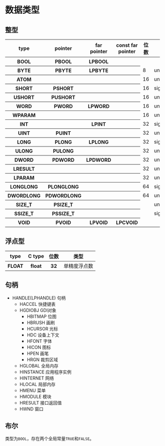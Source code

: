 # 数据类型

## 整型
<table>
	<thead>
		<tr><th>type</th><th>pointer</th><th>far pointer</th><th>const far pointer</th><th>位数</th><th>符号</th></tr>
	</thead>
	<tbody>
		<tr><th>BOOL</th><th>PBOOL</th><th>LPBOOL</th><th></th><td></td><td></td></tr>
		<tr><th>BYTE</th><th>PBYTE</th><th>LPBYTE</th><th></th><td>8</td><td>unsigned</td></tr>
		<tr><th>ATOM</th><th></th><th></th><th></th><td>16</td><td>unsigned</td></tr>
		<tr><th>SHORT</th><th>PSHORT</th><th></th><th></th><td>16</td><td>signed</td></tr>
		<tr><th>USHORT</th><th>PUSHORT</th><th></th><th></th><td>16</td><td>unsigned</td></tr>
		<tr><th>WORD</th><th>PWORD</th><th>LPWORD</th><th></th><td>16</td><td>unsigned</td></tr>
		<tr><th>WPARAM</th><th></th><th></th><th></th><td>16</td><td>unsigned</td></tr>
		<tr><th>INT</th><th></th><th>LPINT</th><th></th><td>32</td><td>signed</td></tr>
		<tr><th>UINT</th><th>PUINT</th><th></th><th></th><td>32</td><td>unsigned</td></tr>
		<tr><th>LONG</th><th>PLONG</th><th>LPLONG</th><th></th><td>32</td><td>signed</td></tr>
		<tr><th>ULONG</th><th>PULONG</th><th></th><th></th><td>32</td><td>unsigned</td></tr>
		<tr><th>DWORD</th><th>PDWORD</th><th>LPDWORD</th><th></th><td>32</td><td>unsigned</td></tr>
		<tr><th>LRESULT</th><th></th><th></th><th></th><td>32</td><td>unsigned</td></tr>
		<tr><th>LPARAM</th><th></th><th></th><th></th><td>32</td><td>unsigned</td></tr>
		<tr><th>LONGLONG</th><th>PLONGLONG</th><th></th><th></th><td>64</td><td>signed</td></tr>
		<tr><th>DWORDLONG</th><th>PDWORDLONG</th><th></th><th></th><td>64</td><td>unsigned</td></tr>
		<tr><th>SIZE_T</th><th>PSIZE_T</th><th></th><th></th><td></td><td>unsigned</td></tr>
		<tr><th>SSIZE_T</th><th>PSSIZE_T</th><th></th><th></th><td></td><td>signed</td></tr>
		<tr><th>VOID</th><th>PVOID</th><th>LPVOID</th><th>LPCVOID</th><td></td><td></td></tr>
	</tbody>
</table>

## 浮点型

<table>
	<thead>
		<tr><th>type</th><th>C type</th><th>位数</th><th>类型</th></tr>
	</thead>
	<tbody>
		<tr><th>FLOAT</th><th>float</th><th>32</th><td>单精度浮点数</td></tr>
	</tbody>
</table>

## 句柄
- HANDLE(LPHANDLE) 句柄
    - HACCEL 快捷键表
    - HGDIOBJ GDI对象
        - HBITMAP 位图
        - HBRUSH 画刷
        - HCURSOR 光标
        - HDC 设备上下文
        - HFONT 字体
        - HICON 图标
        - HPEN 画笔
        - HRGN 裁剪区域
    - HGLOBAL 全局内存
    - HINSTANCE 应用程序实例
    - HINTERNET 网络
    - HLOCAL 局部内存
    - HMENU 菜单
    - HMODULE 模块
    - HRESULT 接口返回值
    - HWND 窗口

## 布尔
类型为`BOOL`，存在两个全局常量`TRUE`和`FALSE`。